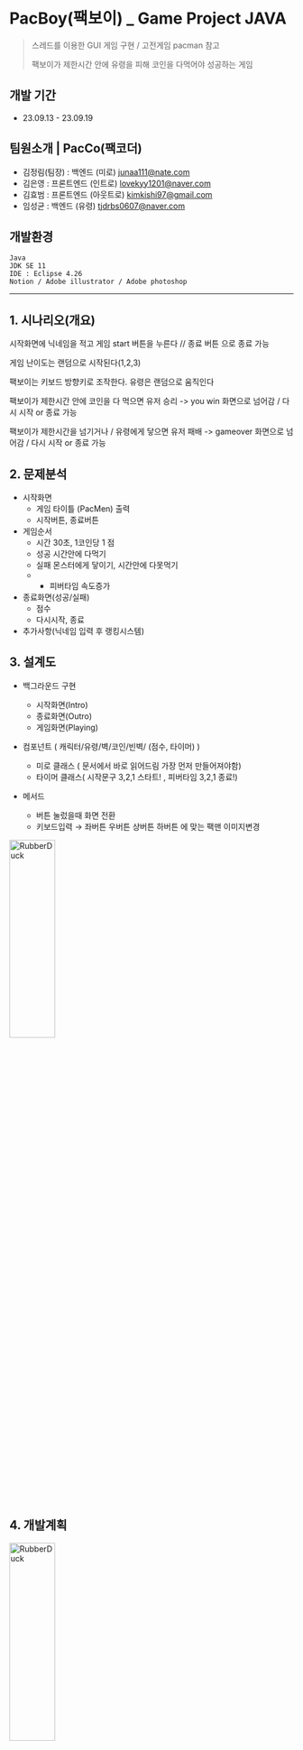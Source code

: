 # PacBoy(팩보이) _ Game Project JAVA
> 스레드를 이용한 GUI 게임 구현 / 고전게임 pacman 참고
> 
> 팩보이가 제한시간 안에 유령을 피해 코인을 다먹어야 성공하는 게임

## 개발 기간
- 23.09.13 - 23.09.19
  
## 팀원소개 | PacCo(팩코더)
- 김정림(팀장) : 백엔드 (미로)  [junaa111@nate.com](junaa111@nate.com)
- 김은영 : 프론트엔드 (인트로) [lovekyy1201@naver.com](mailto:lovekyy1201@naver.com)
- 김효범 : 프론트엔드 (아웃트로) [kimkishi97@gmail.com](mailto:kimkishi97@gmail.com)
- 임성균 : 백엔드 (유령) [tjdrbs0607@naver.com](mailto:tjdrbs0607@naver.com)  
## 개발환경
    Java
    JDK SE 11
    IDE : Eclipse 4.26
    Notion / Adobe illustrator / Adobe photoshop
***
## 1. 시나리오(개요)

시작화면에 닉네임을 적고 게임 start 버튼을 누른다 // 종료 버튼 으로 종료 가능

게임 난이도는 랜덤으로 시작된다(1,2,3)

팩보이는 키보드 방향키로 조작한다. 유령은 랜덤으로 움직인다

팩보이가 제한시간 안에 코인을 다 먹으면 유저 승리 -> you win 화면으로 넘어감 / 다시 시작 or 종료 가능

팩보이가 제한시간을 넘기거나 / 유령에게 닿으면 유저 패배 -> gameover 화면으로 넘어감 / 다시 시작 or 종료 가능


## 2. 문제분석

- 시작화면
    - 게임 타이틀 (PacMen) 출력
    - 시작버튼, 종료버튼
- 게임순서
    - 시간 30초, 1코인당 1 점
    - 성공 시간안에 다먹기
    - 실패 몬스터에게 닿이기, 시간안에 다못먹기
    - + 피버타임 속도증가
- 종료화면(성공/실패)
    - 점수
    - 다시시작, 종료
- 추가사항(닉네임 입력 후 랭킹시스템)

## 3. 설계도

- 백그라운드 구현
    - 시작화면(Intro)
    - 종료화면(Outro)
    - 게임화면(Playing)
      
- 컴포넌트 ( 캐릭터/유령/벽/코인/빈벽/ (점수, 타이머) )
    - 미로 클래스 ( 문서에서 바로 읽어드림  가장 먼저 만들어져야함)
    - 타이머 클래스( 시작문구 3,2,1 스타트! , 피버타임 3,2,1 종료!)
      
- 메서드 
    - 버튼 눌렀을때 화면 전환
    - 키보드입력 → 좌버튼 우버튼 상버튼 하버튼 에 맞는 팩맨 이미지변경
  
<img src="/path/to/img.jpg" width="40%" height="30%" title="px(픽셀) 크기 설정" alt="RubberDuck"></img>

## 4. 개발계획

<img src="/path/to/img.jpg" width="40%" height="30%" title="px(픽셀) 크기 설정" alt="RubberDuck"></img>

## 5. 소스코딩
## 6. 포트폴리오 / jar 배포
